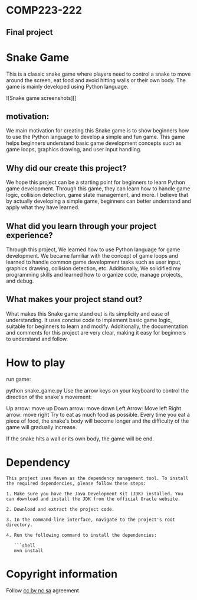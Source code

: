 # COMP223-222
## Final project

# **Snake Game**
This is a classic snake game where players need to control a snake to move around the screen, eat food and avoid hitting walls or their own body. The game is mainly developed using Python language.

![Snake game screenshots][]

## __motivation:__
We main motivation for creating this Snake game is to show beginners how to use the Python language to develop a simple and fun game. This game helps beginners understand basic game development concepts such as game loops, graphics drawing, and user input handling.

## __Why did our create this project?__
We hope this project can be a starting point for beginners to learn Python game development. Through this game, they can learn how to handle game logic, collision detection, game state management, and more. I believe that by actually developing a simple game, beginners can better understand and apply what they have learned.

## __What did you learn through your project experience?__
Through this project, We learned how to use Python language for game development. We became familiar with the concept of game loops and learned to handle common game development tasks such as user input, graphics drawing, collision detection, etc. Additionally, We solidified my programming skills and learned how to organize code, manage projects, and debug.

## __What makes your project stand out?__
What makes this Snake game stand out is its simplicity and ease of understanding. It uses concise code to implement basic game logic, suitable for beginners to learn and modify. Additionally, the documentation and comments for this project are very clear, making it easy for beginners to understand and follow.

# **__How to play__**
run game:

python snake_game.py
Use the arrow keys on your keyboard to control the direction of the snake's movement:

Up arrow: move up
Down arrow: move down
Left Arrow: Move left
Right arrow: move right
Try to eat as much food as possible. Every time you eat a piece of food, the snake's body will become longer and the difficulty of the game will gradually increase.

If the snake hits a wall or its own body, the game will be end.

# **Dependency**

```
This project uses Maven as the dependency management tool. To install the required dependencies, please follow these steps:

1. Make sure you have the Java Development Kit (JDK) installed. You can download and install the JDK from the official Oracle website.

2. Download and extract the project code.

3. In the command-line interface, navigate to the project's root directory.

4. Run the following command to install the dependencies:

   ```shell
   mvn install
```

# **Copyright information**
Follow [cc by nc sa](https://creativecommons.org/licenses/by-nc-sa/2.0/) agreement

